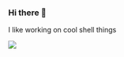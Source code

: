 ### Hi there 👋

I like working on cool shell things 

![](https://api.atuin.sh/img/ellie.png?token=0722830c382b42777bdb652da5b71efb61d8d387)
